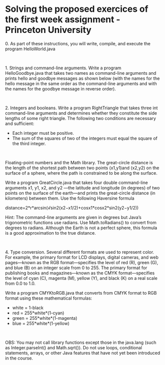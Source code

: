 <h1>Solving the proposed exercices of the first week assignment - Princeton University</h1>

<p>0. As part of these instructions, you will write, compile, and execute the program HelloWorld.java</p><br>
<p>1. Strings and command-line arguments. Write a program HelloGoodbye.java that takes two names as command-line arguments and 
  prints hello and goodbye messages as shown below (with the names for the hello message in the same order as the command-line arguments 
  and with the names for the goodbye message in reverse order).</p><br>
<p>2. Integers and booleans. Write a program RightTriangle that takes three int command-line arguments and determines whether they constitute the side lengths of some right triangle.
  The following two conditions are necessary and sufficient:
</p>
<ul>
  <li>Each integer must be positive.</li>
  <li>The sum of the squares of two of the integers must equal the square of the third integer.</li>
</ul><br>
<p>Floating-point numbers and the Math library. The great-circle distance is the length of the shortest path between two points (x1,y1)and (x2,y2) on the surface of a sphere, 
  where the path is constrained to be along the surface.</p>
<p>Write a program GreatCircle.java that takes four double command-line arguments x1, y1, x2, and y2
—the latitude and longitude (in degrees) of two points on the surface of the earth—and prints the great-circle distance (in kilometers) between them. Use the following Haversine formula</p>
<p>distance=2*r*arcsin(√sin2(x2−x1/2)+cosx1*cosx2*sin2(y2−y1/2))</p>
<p>Hint: The command-line arguments are given in degrees but Java’s trigonometric functions use radians. Use Math.toRadians() to convert from degrees to radians.
Although the Earth is not a perfect sphere, this formula is a good approximation to the true distance.</p><br>
<p>4. Type conversion. Several different formats are used to represent color. For example, the primary format for LCD displays, digital cameras, and web pages—known as the RGB format—specifies the level of red (R), green (G), and blue (B) on an integer scale from 0 to 255. The primary format for publishing books and magazines—known as the CMYK format—specifies the level of cyan (C), magenta (M), yellow (Y), and black (K) on a real scale from 0.0 to 1.0.</p>
<p>Write a program CMYKtoRGB.java that converts from CMYK format to RGB format using these mathematical formulas:</p>
<ul>
  <li>white = 1-black</li>
  <li>red = 255*white*(1-cyan)</li>
  <li>green = 255*white*(1-magenta)</li>
  <li>blue = 255*white*(1-yellow)</li>
</ul><br>
<p>OBS: You may not call library functions except those in the java.lang (such as Integer.parseInt() and Math.sqrt()). Do not use loops, conditional statements, arrays, or other Java features that have not yet been introduced in the course.</p>
